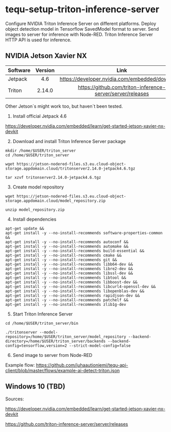 # tequ-setup-triton-inference-server
Configure NVIDIA Triton Inference Server on different platforms. Deploy object detection model in Tensorflow SavedModel format to server. Send images to server for inference with Node-RED. Triton Inference Server HTTP API is used for inference.

## NVIDIA Jetson Xavier NX

| Software      | Version       | Link |
| ------------- |:-------------:| :-------------:| 
| Jetpack       | 4.6           | https://developer.nvidia.com/embedded/downloads |
| Triton        | 2.14.0        | https://github.com/triton-inference-server/server/releases |

Other Jetson´s might work too, but haven´t been tested.

1. Install official Jetpack 4.6

https://developer.nvidia.com/embedded/learn/get-started-jetson-xavier-nx-devkit

2. Download and install Triton Inference Server package
```
mkdir /home/$USER/triton_server
cd /home/$USER/triton_server
```
```
wget https://jetson-nodered-files.s3.eu.cloud-object-storage.appdomain.cloud/tritonserver2.14.0-jetpack4.6.tgz
```

```
tar xzvf tritonserver2.14.0-jetpack4.6.tgz
```

3. Create model repository
```
wget https://jetson-nodered-files.s3.eu.cloud-object-storage.appdomain.cloud/model_repository.zip
```
```
unzip model_repository.zip
```

4. Install dependencies

```
apt-get update && 
apt-get install -y --no-install-recommends software-properties-common &&
apt-get install -y --no-install-recommends autoconf &&
apt-get install -y --no-install-recommends automake &&
apt-get install -y --no-install-recommends build-essential &&
apt-get install -y --no-install-recommends cmake &&
apt-get install -y --no-install-recommends git &&
apt-get install -y --no-install-recommends libb64-dev &&
apt-get install -y --no-install-recommends libre2-dev &&
apt-get install -y --no-install-recommends libssl-dev &&
apt-get install -y --no-install-recommends libtool &&
apt-get install -y --no-install-recommends libboost-dev &&
apt-get install -y --no-install-recommends libcurl4-openssl-dev &&
apt-get install -y --no-install-recommends libopenblas-dev &&
apt-get install -y --no-install-recommends rapidjson-dev &&
apt-get install -y --no-install-recommends patchelf &&
apt-get install -y --no-install-recommends zlib1g-dev
```

5. Start Triton Inference Server
```
cd /home/$USER/triton_server/bin
```

```
./tritonserver --model-repository=/home/$USER/triton_server/model_repository --backend-directory=/home/$USER/triton_server/backends --backend-config=tensorflow,version=2 --strict-model-config=false
```

6. Send image to server from Node-RED

Example flow: https://github.com/juhaautioniemi/tequ-api-client/blob/master/flows/example-ai-detect-triton.json







## Windows 10 (TBD)



Sources:

https://developer.nvidia.com/embedded/learn/get-started-jetson-xavier-nx-devkit

https://github.com/triton-inference-server/server/releases
